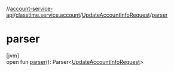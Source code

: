 //[account-service-api](../../../index.md)/[classtime.service.account](../index.md)/[UpdateAccountInfoRequest](index.md)/[parser](parser.md)

# parser

[jvm]\
open fun [parser](parser.md)(): Parser&lt;[UpdateAccountInfoRequest](index.md)&gt;
